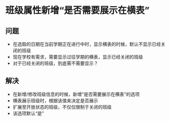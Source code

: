 # 班级属性新增“是否需要展示在横表”

## 问题
* 在选取的日期在当前学期正在进行中时，显示横表的时候，默认不显示已经关闭的班级
* 现在学校有需求，需要显示过往学期的横表，显示已经关闭的班级
* 对于已经关闭的班级，到底需不需要显示？

## 解决
* 在新增/修改班级信息的时候，新增“是否需要展示在横表”的选项
* 横表展示班级时，根据该值来决定是否展示
* 扩展至开放状态的班级，不仅仅限制于关闭的班级
* 该选项默认“是”

